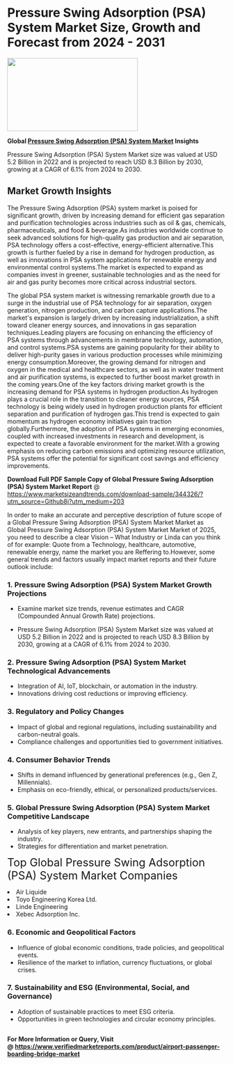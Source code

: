 <H1>Pressure Swing Adsorption (PSA) System Market Size, Growth and Forecast from 2024 - 2031</H1><img class="aligncenter size-medium wp-image-584254" src="https://thirdeyenews.in/wp-content/uploads/2024/09/Global-Market-Research-300x168.jpeg" alt="" width="300" height="168" /><p><strong>Global&nbsp;<a href="https://www.marketsizeandtrends.com/download-sample/344326/?utm_source=Github8j?utm_medium=203">Pressure Swing Adsorption (PSA) System Market</a> Insights</strong></p><p>Pressure Swing Adsorption (PSA) System Market size was valued at USD 5.2 Billion in 2022 and is projected to reach USD 8.3 Billion by 2030, growing at a CAGR of 6.1% from 2024 to 2030.</p><p><h2>Market Growth Insights</h2> <p>The Pressure Swing Adsorption (PSA) system market is poised for significant growth, driven by increasing demand for efficient gas separation and purification technologies across industries such as oil & gas, chemicals, pharmaceuticals, and food & beverage.As industries worldwide continue to seek advanced solutions for high-quality gas production and air separation, PSA technology offers a cost-effective, energy-efficient alternative.This growth is further fueled by a rise in demand for hydrogen production, as well as innovations in PSA system applications for renewable energy and environmental control systems.The market is expected to expand as companies invest in greener, sustainable technologies and as the need for air and gas purity becomes more critical across industrial sectors.</p> <p>The global PSA system market is witnessing remarkable growth due to a surge in the industrial use of PSA technology for air separation, oxygen generation, nitrogen production, and carbon capture applications.The market's expansion is largely driven by increasing industrialization, a shift toward cleaner energy sources, and innovations in gas separation techniques.Leading players are focusing on enhancing the efficiency of PSA systems through advancements in membrane technology, automation, and control systems.PSA systems are gaining popularity for their ability to deliver high-purity gases in various production processes while minimizing energy consumption.Moreover, the growing demand for nitrogen and oxygen in the medical and healthcare sectors, as well as in water treatment and air purification systems, is expected to further boost market growth in the coming years.One of the key factors driving market growth is the increasing demand for PSA systems in hydrogen production.As hydrogen plays a crucial role in the transition to cleaner energy sources, PSA technology is being widely used in hydrogen production plants for efficient separation and purification of hydrogen gas.This trend is expected to gain momentum as hydrogen economy initiatives gain traction globally.Furthermore, the adoption of PSA systems in emerging economies, coupled with increased investments in research and development, is expected to create a favorable environment for the market.With a growing emphasis on reducing carbon emissions and optimizing resource utilization, PSA systems offer the potential for significant cost savings and efficiency improvements.<p><span class=""><strong>Download Full PDF Sample Copy of Global Pressure Swing Adsorption (PSA) System Market Report</strong> @ <a href="https://www.marketsizeandtrends.com/download-sample/344326/?utm_source=Github8j?utm_medium=203" target="_blank">https://www.marketsizeandtrends.com/download-sample/344326/?utm_source=Github8j?utm_medium=203</a></span></p><p>In order to make an accurate and perceptive description of future scope of a Global&nbsp;Pressure Swing Adsorption (PSA) System Market Market as Global&nbsp;Pressure Swing Adsorption (PSA) System Market Market of 2025, you need to describe a clear Vision &ndash; What Industry or Linda can you think of for example: Quote from a Technology, healthcare, automotive, renewable energy, name the market you are Reffering to.However, some general trends and factors usually impact market reports and their future outlook include:</p><h3>1.&nbsp;<strong>Pressure Swing Adsorption (PSA) System Market Growth Projections</strong></h3><ul><li>Examine market size trends, revenue estimates and CAGR (Compounded Annual Growth Rate) projections.</li><li><p>Pressure Swing Adsorption (PSA) System Market size was valued at USD 5.2 Billion in 2022 and is projected to reach USD 8.3 Billion by 2030, growing at a CAGR of 6.1% from 2024 to 2030.</p></li></ul><h3>2.&nbsp;<strong>Pressure Swing Adsorption (PSA) System Market Technological Advancements</strong></h3><ul><li>Integration of AI, IoT, blockchain, or automation in the industry.</li><li>Innovations driving cost reductions or improving efficiency.</li></ul><h3>3.&nbsp;<strong>Regulatory and Policy Changes</strong></h3><ul><li>Impact of global and regional regulations, including sustainability and carbon-neutral goals.</li><li>Compliance challenges and opportunities tied to government initiatives.</li></ul><h3>4.&nbsp;<strong>Consumer Behavior Trends</strong></h3><ul><li>Shifts in demand influenced by generational preferences (e.g., Gen Z, Millennials).</li><li>Emphasis on eco-friendly, ethical, or personalized products/services.</li></ul><h3>5.&nbsp;<strong>Global Pressure Swing Adsorption (PSA) System Market Competitive Landscape</strong></h3><ul><li>Analysis of key players, new entrants, and partnerships shaping the industry.</li><li>Strategies for differentiation and market penetration.</li></ul><p data-pm-slice="1 1 []"><span style="color: inherit; font-family: inherit; font-size: 25px;">Top Global Pressure Swing Adsorption (PSA) System Market Companies</span></p><div class="" data-test-id=""><p><li>Air Liquide</li><li> Toyo Engineering Korea Ltd.</li><li> Linde Engineering</li><li> Xebec Adsorption Inc.</li></p></div><h3>6.&nbsp;<strong>Economic and Geopolitical Factors</strong></h3><ul><li>Influence of global economic conditions, trade policies, and geopolitical events.</li><li>Resilience of the market to inflation, currency fluctuations, or global crises.</li></ul><h3>7.&nbsp;<strong>Sustainability and ESG (Environmental, Social, and Governance)</strong></h3><ul><li>Adoption of sustainable practices to meet ESG criteria.</li><li>Opportunities in green technologies and circular economy principles.</li></ul><h2><strong style="font-size: 14px;">For More Information or Query, Visit @&nbsp;</strong><a style="background-color: #ffffff; font-size: 14px;" href="https://www.marketsizeandtrends.com/report/pressure-swing-adsorption-psa-system-market/" target="_blank">https://www.verifiedmarketreports.com/product/airport-passenger-boarding-bridge-market</a></h2>